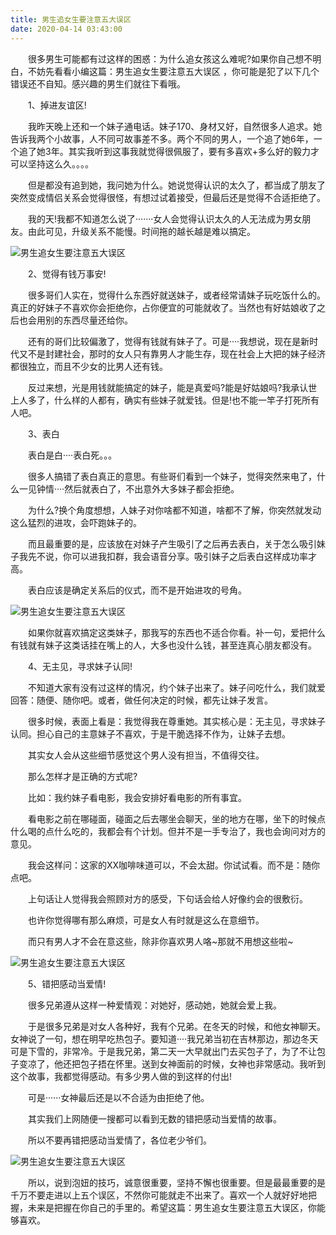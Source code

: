 ```yaml
---
title: 男生追女生要注意五大误区
date: 2020-04-14 03:43:00
---
```




　　很多男生可能都有过这样的困惑：为什么追女孩这么难呢?如果你自己想不明白，不妨先看看小编这篇：男生追女生要注意五大误区 ，你可能是犯了以下几个错误还不自知。感兴趣的男生们就往下看哦。

　　1、掉进友谊区!

　　我昨天晚上还和一个妹子通电话。妹子170、身材又好，自然很多人追求。她告诉我两个小故事，人不同可故事差不多。两个不同的男人，一个追了她6年，一个追了她3年。其实我听到这事我就觉得很佩服了，要有多喜欢+多么好的毅力才可以坚持这么久。。。。

　　但是都没有追到她，我问她为什么。她说觉得认识的太久了，都当成了朋友了突然变成情侣关系会觉得很怪，有想过试着接受，但最后还是觉得不合适拒绝了。

　　我的天!我都不知道怎么说了·······女人会觉得认识太久的人无法成为男女朋友。由此可见，升级关系不能慢。时间拖的越长越是难以搞定。

![男生追女生要注意五大误区](/img/dc33b34c571479bd8c4a8acaa303674f.jpg)

　　2、觉得有钱万事安!

　　很多哥们人实在，觉得什么东西好就送妹子，或者经常请妹子玩吃饭什么的。真正的好妹子不喜欢你会拒绝你，占你便宜的可能就收了。当然也有好姑娘收了之后也会用别的东西尽量还给你。

　　还有的哥们比较偏激了，觉得有钱就有妹子了。可是····我想说，现在是新时代又不是封建社会，那时的女人只有靠男人才能生存，现在社会上大把的妹子经济都很独立，而且不少女的比男人还有钱。

　　反过来想，光是用钱就能搞定的妹子，能是真爱吗?能是好姑娘吗?我承认世上人多了，什么样的人都有，确实有些妹子就爱钱。但是!也不能一竿子打死所有人吧。

　　3、表白

　　表白是白····表白死。。。

　　很多人搞错了表白真正的意思。有些哥们看到一个妹子，觉得突然来电了，什么一见钟情····然后就表白了，不出意外大多妹子都会拒绝。

　　为什么?换个角度想想，人妹子对你啥都不知道，啥都不了解，你突然就发动这么猛烈的进攻，会吓跑妹子的。

　　而且最重要的是，应该放在对妹子产生吸引了之后再去表白，关于怎么吸引妹子我先不说，你可以进我扣群，我会语音分享。吸引妹子之后表白这样成功率才高。

　　表白应该是确定关系后的仪式，而不是开始进攻的号角。

![男生追女生要注意五大误区](/img/30eb6994651e7bf2ed71631ca8cc166f.jpg)

　　如果你就喜欢搞定这类妹子，那我写的东西也不适合你看。补一句，爱把什么有钱就有妹子这类话挂在嘴上的人，大多也没什么钱，甚至连真心朋友都没有。

　　4、无主见，寻求妹子认同!

　　不知道大家有没有过这样的情况，约个妹子出来了。妹子问吃什么，我们就爱回答：随便、随你吧。或者，做任何决定的时候，都先让妹子发言。

　　很多时候，表面上看是：我觉得我在尊重她。其实核心是：无主见，寻求妹子认同。担心自己的主意妹子不喜欢，于是干脆选择不作为，让妹子去想。

　　其实女人会从这些细节感觉这个男人没有担当，不值得交往。

　　那么怎样才是正确的方式呢?

　　比如：我约妹子看电影，我会安排好看电影的所有事宜。

　　看电影之前在哪碰面，碰面之后去哪坐会聊天，坐的地方在哪，坐下的时候点什么喝的点什么吃的，我都会有个计划。但并不是一手专治了，我也会询问对方的意见。

　　我会这样问：这家的XX咖啡味道可以，不会太甜。你试试看。而不是：随你点吧。

　　上句话让人觉得我会照顾对方的感受，下句话会给人好像约会的很敷衍。

　　也许你觉得哪有那么麻烦，可是女人有时就是这么在意细节。

　　而只有男人才不会在意这些，除非你喜欢男人咯~那就不用想这些啦~

![男生追女生要注意五大误区](/img/967907afc007468dfd5075caa1a17dec.jpg)

　　5、错把感动当爱情!

　　很多兄弟遵从这样一种爱情观：对她好，感动她，她就会爱上我。

　　于是很多兄弟是对女人各种好，我有个兄弟。在冬天的时候，和他女神聊天。女神说了一句，想在明早吃热包子。要知道····我兄弟当初在吉林那边，那边冬天可是下雪的，非常冷。于是我兄弟，第二天一大早就出门去买包子了，为了不让包子变凉了，他还把包子捂在怀里。送到女神面前的时候，女神也非常感动。我听到这个故事，我都觉得感动。有多少男人做的到这样的付出!

　　可是······女神最后还是以不合适为由拒绝了他。

　　其实我们上网随便一搜都可以看到无数的错把感动当爱情的故事。

　　所以不要再错把感动当爱情了，各位老少爷们。

![男生追女生要注意五大误区](/img/cb983ac85384183352416284f839bc1c.jpg)

　　所以，说到泡妞的技巧，诚意很重要，坚持不懈也很重要。但是最最重要的是千万不要走进以上五个误区，不然你可能就走不出来了。喜欢一个人就好好地把握，未来是把握在你自己的手里的。希望这篇：男生追女生要注意五大误区，你能够喜欢。